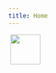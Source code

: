 ```yaml
---
title: Home
---
```


![]() <img src="https://upload.wikimedia.org/wikipedia/commons/a/a2/BFH_Logo_deutsch.png"  width="60">

